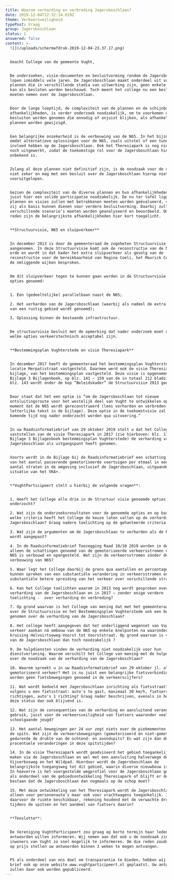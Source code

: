 ```yaml
---
title: Waarom verharding en verbreding Jagersboschlaan?
date: 2019-12-04T22:32:14.019Z
theme: Verkeersveiligheid
typePost: Vraag
group: Jagersboschlaan
status: 1
answered: false
content: >-
  ![](/uploads/schermafdruk-2019-12-04-23.37.17.png)


  Geacht College van de gemeente Vught,


  De onderzoeken, visie-documenten en besluitvorming rondom de Jagersboschlaan
  lopen inmiddels vele jaren. De Jagersboschlaan maakt onderdeel uit van diverse
  plannen die in verschillende stadia van uitwerking zijn, geen enkele daarvan
  kan als besloten worden beschouwd. Toch meent het college nu een besluit te
  moeten nemen over de Jagersboschlaan.


  Door de lange looptijd, de complexiteit van de plannen en de schijnbare
  afhankelijkheden, is verder onderzoek noodzakelijk, om te voorkomen dat
  besluiten worden genomen die onnodig of onjuist blijken, als afhankelijke
  plannen worden gewijzigd.


  Een belangrijke onzekerheid is de verbouwing van de N65. In het bijzonder
  omdat alternatieve oplossingen voor de N65, zoals uitstel of een tunnel, grote
  invloed hebben op de Jagersboschlaan. Ook het Theresiapark is nog niet zeker
  noch uitgewerkt, zodat de toekomstige rol voor de Jagersboschlaan hierin
  onbekend is.


  Zolang al deze plannen niet definitief zijn, is de noodzaak voor de verharding
  niet zeker en mag met een besluit over de Jagersboschlaan hierop niet worden
  vooruitgelopen.


  Gezien de complexiteit van de diverse plannen en hun afhankelijkheden, is
  juist hier een solide participatie noodzakelijk. De nu ter tafel liggende
  plannen en visies zullen met betrokkenen moeten worden geëvalueerd, voordat
  zij als basis kunnen dienen voor verdere besluitvorming. Daarbij zullen de
  verschillende scenario’s moeten worden geanalyseerd en beoordeeld. Om die
  reden zijn de belangrijkste afhankelijkheden hier kort toegelicht.


  **Structuurvisie, N65 en sluipverkeer**


  In december 2013 is door de gemeenteraad de zogeheten Structuurvisie
  aangenomen. In deze Structuurvisie komt ook de reconstructie van de N65 aan de
  orde en wordt in dat kader het extra sluipverkeer als gevolg van de
  reconstructie voor de bereikbaarheid van Regina Coeli, het Maurick College en
  de omliggende wijken besproken.


  Om dit sluipverkeer tegen te kunnen gaan worden in de Structuurvisie drie
  opties genoemd:


  1. Een (gedeeltelijke) parallelbaan naast de N65;

  2. Het verharden van de Jagersboschlaan (waarbij als nadeel de extra belasting
  van een rustig gebied wordt genoemd);

  3. Oplossing binnen de bestaande infrastructuur.


  De structuurvisie besluit met de opmerking dat nader onderzoek moet uitwijzen
  welke opties verkeerstechnisch acceptabel zijn.


  **Bestemmingsplan Vughterstede en visie Theresiapark**


  In december 2017 heeft de gemeenteraad het bestemmingsplan Vughterstede,
  locatie Merpatistraat vastgesteld. Daarmee werd ook de visie Theresiapark, als
  bijlage, van het bestemmingsplan vastgesteld. Deze visie is opgenomen in
  Bijlage 3 Bijlagenboek, op blz. 141 – 159 van de in totaal 212 bladzijden. Op
  blz. 143 wordt onder de kop “Beleidskader” de Structuurvisie 2013 genoemd.


  Daar staat dat het een optie is “om de Jagersboschlaan tot nieuwe
  ontsluitingsroute voor het westelijk deel van Vught te ontwikkelen op het
  moment dat de N65 wordt gereconstrueerd (lees verharden en verbreden:
  letterlijke tekst in de bijlage). Deze optie in de toekomstvisie zal in de
  komende tijd nog nader onderzocht worden qua uitvoering.” 


  In uw Raadsinformatiebrief van 29 oktober 2019 stelt u dat het College met het
  vaststellen van de visie Theresiapark in 2017 (zie hierboven: blz. 112 van
  Bijlage 3 Bijlagenboek bestemmingsplan Vughterstede) de verharding van de
  Jagersboschlaan als uitgangspunt heeft genomen.


  Voorts wordt in de Bijlage bij de Raadsinformatiebrief een schatting gegeven
  van het aantal passerende gemotoriseerde voertuigen per etmaal in een groot
  aantal straten in de omgeving inclusief de Jagersboschlaan, uitgaande van de
  situatie van het VKA+.


  **VughtParticipeert stelt u hierbij de volgende vragen**: 


  1. Heeft het College alle drie in de Structuur visie genoemde opties nader
  onderzocht?

  2. Wat zijn de onderzoeksresultaten voor de genoemde opties en op basis van
  welke criteria heeft het College de keuze laten vallen op de verharding van de
  Jagersboschlaan? Graag nadere toelichting op de gehanteerde criteria.

  3. Wat zijn de argumenten om de Jagersboschlaan te verharden als de N65 niet
  wordt aangepast?

  4. In de Raadsinformatiebrief Toezegging Raad 10/10 2019 worden in de bijlage
  alleen de schattingen genoemd van de gemotoriseerde verkeersstromen nádat de
  N65 is verbouwd en opengesteld. Wat zijn de verkeersstromen zónder de
  verbouwing van N65?

  5. Waar legt het College daarbij de grens qua aantallen en percentages om te
  kunnen spreken van een substantiële verandering in verkeersstromen en een
  substantiële betere spreiding van het verkeer over verschillende straten?

  6. Kan het College toelichten waarom in 2013 nog wordt gesproken over de
  verharding van de Jagersboschlaan en in 2017 – zonder enige verdere
  toelichting -  over verharding én verbreding?

  7. Op grond waarvan is het College van mening dat met het gemeenteraadsbesluit
  over de Structuurvisie en het Bestemmingsplan Vughterstede ook een besluit is
  genomen over de verharding van de Jagersboschlaan?

  8. Het college heeft aangegeven dat het onderliggend wegennet van Vught het
  verkeer aankan ná ombouw van de N65 op enkele knelpunten na waaronder de
  kruising Helvoirtseweg-Voorst tot Voorststraat. Op grond waarvan is verharding
  van de Jagersboschlaan dan toch noodzakelijk ?

  9. De hulpdiensten vinden de verharding niet noodzakelijk voor hun
  dienstverlening. Waarom verschilt het College van mening met de hulpdiensten
  over de noodzaak van de verharding van de Jagersboschlaan?

  10. Waarom spreekt u in uw Raadsinformatiebrief van 29 oktober jl. alleen over
  gemotoriseerd verkeer? Het is nu juist een belangrijke fietsverbinding. Waarom
  worden geen fietsbewegingen genoemd in de verkeerscijfers?

  11. Wat wordt bedoeld met Jagersboschlaan inrichting als fietsstraat? Wat is
  volgens u een fietsstraat: auto's te gast, maximaal 30 km/h, fietsers 2
  richtingen, auto's 1 richting? Graag nader beschrijven, evenals in hoeverre
  deze status dan ook blijvend is.

  12. Wat zijn de consequenties van de verharding en aansluitend veranderd
  gebruik, juist voor de verkeersveiligheid van fietsers waaronder veel
  schoolgaande jeugd?

  13. Het aantal bewegingen per 24 uur zegt niets over de piekmomenten gedurende
  de spits. Wat zijn de verkeersbewegingen (gemotoriseerd én niet-gemotoriseerd)
  gedurende de drukte van de ochtend- en avondspits? En wat zijn dan de
  procentuele veranderingen in deze spitstijden?

  14. In de visie Theresiapark wordt geadviseerd het gebied toegankelijk te
  maken via de Jagersboschlaan en wel met een aansluiting halverwege de
  Vijverbosweg en het Wildpad. Hierdoor wordt de Jagersboschlaan de
  belangrijkste toegangsweg tot dit gebied, waarin diverse nieuwbouw is gepland.
  In hoeverre is het voorgestelde wegprofiel voor de Jagersboschlaan geschikt
  als onderdeel van de gebiedsontwikkeling Theresiapark of blijft er de kans
  bestaan dat de Jagersboschlaan dan nogmaals op de schop moet?

  15. Met deze ontwikkeling van het Theresiapark wordt de Jagersboschlaan niet
  alleen voor personenauto's maar ook voor vrachtwagens toegankelijk. Is
  daarvoor de ruimte beschikbaar, rekening houdend met de verwachte drukte
  tijdens de spitsen en het aandeel van fietsers daarin?


  **Tenslotte**:


  De Vereniging VughtParticipeert zou graag op korte termijn haar leden over uw
  antwoorden willen informeren. Wij nemen aan dat ook u de noodzaak ziet de
  inwoners van Vught zo snel mogelijk te informeren. Om die reden zouden wij het
  op prijs stellen uw antwoorden binnen 3 weken te mogen ontvangen.


  PS als onderdeel van ons doel om transparantie te bieden, hebben wij deze
  brief ook op onze website www.vughtparticipeert.nl geplaatst. Uw antwoorden
  zullen daar ook worden gepubliceerd.
---
```


